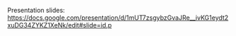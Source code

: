 Presentation slides:
https://docs.google.com/presentation/d/1mUT7zsgybzGvaJRe__ivKG1eydt2xuDG34ZYKZ1XeNk/edit#slide=id.p